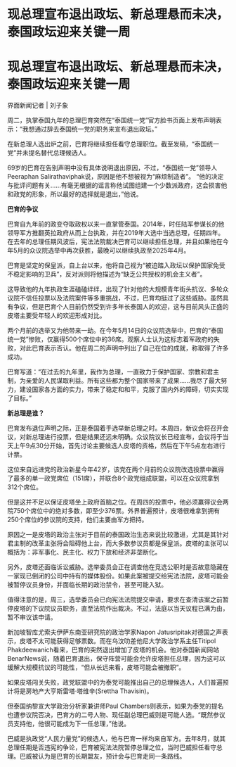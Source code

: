 # 现总理宣布退出政坛、新总理悬而未决，泰国政坛迎来关键一周

# 现总理宣布退出政坛、新总理悬而未决，泰国政坛迎来关键一周

界面新闻记者 | 刘子象

周二，执掌泰国九年的总理巴育突然在“泰国统一党”官方脸书页面上发布声明表示：“我想通过辞去泰国统一党的职务来宣布退出政坛。”

在新总理人选出炉之前，巴育将继续担任看守总理职位。截至发稿，“泰国统一党”并未提名替代总理候选人。

69岁的巴育在告别声明中没有具体说明退出原因，不过，“泰国统一党”领导人Peeraphan
Salirathaviphak说，原因是他不想被视为“麻烦制造者”。
“他的决定与批评问题有关……有毫无根据的谣言称他试图组建一个少数派政府，这会损害他和政党的形象，所以最好的选择就是退出，”他说。

**巴育的争议**

巴育自九年前的政变夺取政权以来一直掌管泰国。2014年，时任陆军参谋长的他领导军方推翻英拉政府从而上台执政，并在2019年大选中当选总理，任期四年。在去年的总理任期风波后，宪法法院裁决巴育可以继续担任总理，并且如果他在今年5月的众议院选举中再次获胜，最晚可以继续执政至2025年4月。

巴育是坚定的保皇派，自上台以来，他将自己视为“被迫踏入政坛以保护国家免受不稳定影响的卫兵”，反对派则将他描述为“缺乏公共授权的机会主义者”。

这导致他的九年执政生涯磕磕绊绊，出现了针对他的大规模青年街头抗议、多轮众议院不信任投票以及法院案件等多重挑战，不过，巴育均挺过了这些威胁。虽然具有争议，但是巴育个人目前仍然受到许多年长泰国人的欢迎，这与目前风头正盛的皮塔主要受年轻人的欢迎形成对比。

两个月前的选举又为他带来一劫。在今年5月14日的众议院选举中，巴育的“泰国统一党”惨败，仅赢得500个席位中的36席。观察人士认为这标志着军政府的失败，对此巴育表示否认。他在周二的声明中列出了自己在位的成就，称取得了许多成功。

巴育写道：“在过去的九年里，我作为总理，一直致力于保护国家、宗教和君主制，为亲爱的人民谋取利益。所有这些都为整个国家带来了成果……我尽了最大努力，建设国家各方面的实力，带来了稳定和和平，克服了国内外的障碍，切实实现了目标。”

**新总理是谁？**

巴育发布退位声明之际，正是泰国着手选举新总理之时。本周四，新议会将召开会议，对新总理进行投票，但是结果还远未明确。众议院议长已经宣布，会议将于当天上午9点30分开始，首先讨论主要候选人皮塔的资格，然后在下午5点左右进行计票。

这位来自远进党的政治新星今年42岁，该党在两个月前的众议院改选投票中赢得了最多的单一政党席位（151席），并联合8个政党组成联盟，可以在众议院拿到312个席位。

但是这并不足以保证皮塔坐上政府首脑之位。在周四的投票中，他必须赢得议会两院750个席位中的绝对多数，即至少376票。外界普遍预计，皮塔很难拿到拥有250个席位的参议院的支持，他们主要由军方把持。

原因之一是皮塔的政治主张对于目前的泰国政治生态来说比较激进，尤其是其针对君主制的改革主张将会阻碍他上台，而大多数参议员都是保皇派。皮塔的主张可以概括为：非军事化、民主化、权力下放和经济非垄断化。

另外，皮塔还面临诉讼威胁。选举委员会正在调查他在竞选公职时是否故意隐藏在一家现已倒闭的公司中持有的媒体股份。如果此案被提交给宪法法院，皮塔可能会被暂停议员身份，并面临长期的政治禁令，甚至可能入狱。

值得注意的是，周三，选举委员会已向宪法法院提交申请，要求在查清该案之前暂停皮塔的下议院议员职务，直至法院作出裁决。不过，法庭以当天议程已满为由，暂不审议该申请。

新加坡智库尤索夫伊萨东南亚研究院的政治学家Napon
Jatusripitak对德国之声表示，皮塔不太可能获得足够票数。而在乌汶叻差他尼大学政治学系主任Titipol
Phakdeewanich看来，巴育的突然退出增加了皮塔的机会。他对泰国新闻网站BenarNews说，随着巴育退出，保守阵营可能会允许皮塔担任总理，因为这可以缓解大规模抗议的可能性，“但从长远来看，皮塔可能会被撤职”。

如果皮塔闯关失败，政党联盟中的为泰党可能推出自己的总理候选人，人们普遍预计将是房地产大亨斯雷塔·塔维辛(Srettha Thavisin)。

但泰国纳黎宣大学政治分析家兼讲师Paul
Chambers则表示，如果为泰党的提名也遭参议院否决，巴育方的二号人物、现任副总理巴威则是可能人选。“既然参议员支持他，他很可能成为下一任总理，”他说。

巴威是执政党“人民力量党”的候选人，他与巴育一样均来自军方。去年8月，就其总理任期是否违宪的争论，巴育被宪法法院暂停总理之位，当时巴威担任看守总理。巴威被认为是巴育的长期盟友，预计会与巴育走同一条路线。

